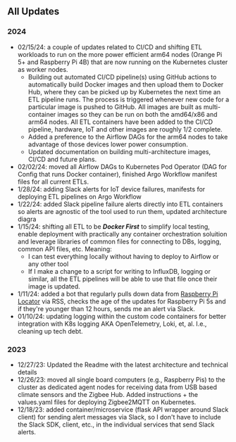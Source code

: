 ## All Updates

### 2024

* 02/15/24: a couple of updates related to CI/CD and shifting ETL workloads to run on the more power efficient arm64 nodes (Orange Pi 5+ and Raspberry Pi 4B) that are now running on the Kubernetes cluster as worker nodes. 
    * Building out automated CI/CD pipeline(s) using GitHub actions to automatically build Docker images and then upload them to Docker Hub, where they can be picked up by Kubernetes the next time an ETL pipeline runs. The process is triggered whenever new code for a particular image is pushed to GitHub. All images are built as multi-container images so they can be run on both the amd64/x86 and arm64 nodes. All ETL containers have been added to the CI/CD pipeline, hardware, IoT and other images are roughly 1/2 complete. 
    * Added a preference to the Airflow DAGs for the arm64 nodes to take advantage of those devices lower power consumption.
    * Updated documentation on building multi-architecture images, CI/CD and future plans.
* 02/02/24: moved all Airflow DAGs to Kubernetes Pod Operator (DAG for Config that runs Docker container), finished Argo Workflow manifest files for all current ETLs. 
* 1/28/24: adding Slack alerts for IoT device failures, manifests for deploying ETL pipelines on Argo Workflow
* 1/22/24: added Slack pipeline failure alerts directly into ETL containers so alerts are agnostic of the tool used to run them, updated architecture diagra
* 1/15/24: shifting all ETL to be ***Docker First*** to simplify local testing, enable deployment with practically any container orchestration soluition and leverage libraries of common files for connecting to DBs, logging, common API files, etc. Meaning:
    * I can test everything locally without having to deploy to Airflow or any other tool
    * If I make a change to a script for writing to InfluxDB, logging or similar, all the ETL pipelines will be able to use that file once their image is updated. 
* 1/11/24: added a bot that regularly pulls down data from [Raspberry Pi Locator](https://rpilocator.com/) via RSS, checks the age of the updates for Raspberry Pi 5s and if they're younger than 12 hours, sends me an alert via Slack. 
* 01/10/24: updating logging within the custom code containers for better integration with K8s logging AKA OpenTelemetry, Loki, et, al. I.e., cleaning up tech debt. 

### 2023

* 12/27/23: Updated the Readme with the latest architecture and technical details
* 12/26/23: moved all single board computers (e.g., Raspberry Pis) to the cluster as dedicated agent nodes for receiving data from USB based climate sensors and the Zigbee Hub. Added instructions + the values.yaml files for deploying Zigbee2MQTT on Kubernetes. 
* 12/18/23: added container/microservice (flask API wrapper around Slack client) for sending alert messages via Slack, so I don't have to include the Slack SDK, client, etc., in the individual services that send Slack alerts.
